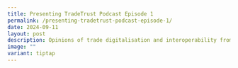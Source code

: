 ```yaml
---
title: Presenting TradeTrust Podcast Episode 1
permalink: /presenting-tradetrust-podcast-episode-1/
date: 2024-09-11
layout: post
description: Opinions of trade digitalisation and interoperability from industry leaders
image: ""
variant: tiptap
---
```

